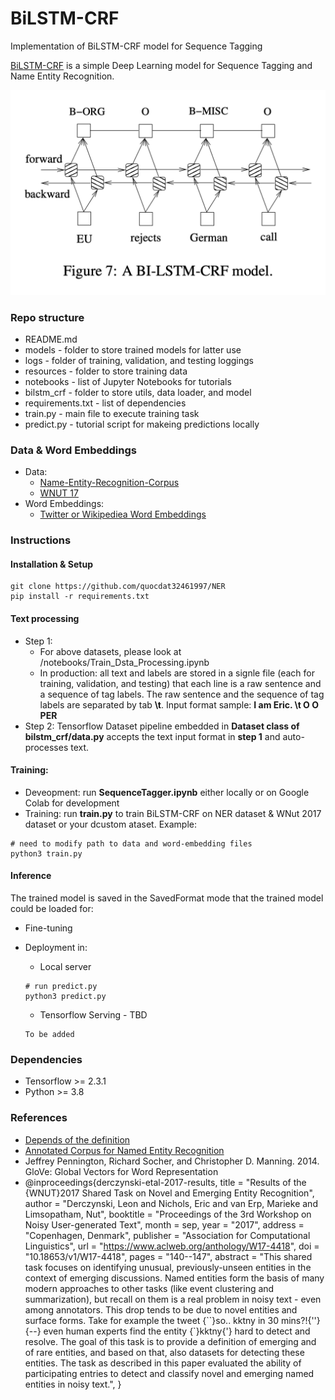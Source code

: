 # BiLSTM-CRF
Implementation of BiLSTM-CRF model for Sequence Tagging

[BiLSTM-CRF](https://arxiv.org/pdf/1508.01991v1.pdf) is a simple Deep Learning model for Sequence Tagging and Name Entity Recognition.

![BiLSTM-CRF Network](./resources/bilstm-crf-network.png)

### Repo structure
* README.md
* models - folder to store trained models for latter use
* logs - folder of training, validation, and testing loggings
* resources - folder to store training data
* notebooks - list of Jupyter Notebooks for tutorials
* bilstm_crf - folder to store utils, data loader, and model
* requirements.txt - list of dependencies
* train.py - main file to execute training task
* predict.py - tutorial script for makeing predictions locally

### Data & Word Embeddings
*  Data:
	* [Name-Entity-Recognition-Corpus](https://www.kaggle.com/abhinavwalia95/entity-annotated-corpus)
	* [WNUT 17](https://huggingface.co/datasets/wnut_17)
* Word Embeddings:
	* [Twitter or Wikipediea Word Embeddings](https://nlp.stanford.edu/projects/glove/)

### Instructions
#### Installation & Setup
```
git clone https://github.com/quocdat32461997/NER
pip install -r requirements.txt
```

#### Text processing
* Step 1:
	* For above datasets, please look at /notebooks/Train_Dsta_Processing.ipynb
	* In production: all text and labels are stored in a signle file (each for training, validation, and testing) that each line is a raw sentence and a sequence of tag labels. The raw sentence and the sequence of tag labels are separated by tab **\t**. Input format sample: **I am Eric. \t O O PER**
* Step 2: Tensorflow Dataset pipeline embedded in **Dataset class of bilstm_crf/data.py** accepts the text input format in **step 1** and auto-processes text.

#### Training:
- Deveopment: run **SequenceTagger.ipynb** either locally or on Google Colab for development
- Training: run **train.py** to train BiLSTM-CRF on NER dataset & WNut 2017 dataset or your dcustom ataset. Example:
```
# need to modify path to data and word-embedding files
python3 train.py
```

#### Inference
The trained model is saved in the SavedFormat mode that the trained model could be loaded for:
* Fine-tuning
* Deployment in:
	* Local server
	```
	# run predict.py
	python3 predict.py
	```
	
	* Tensorflow Serving - TBD	
	```
	To be added
	```
### Dependencies
* Tensorflow >= 2.3.1
* Python >= 3.8

### References
* [Depends of the definition](https://www.depends-on-the-definition.com/sequence-tagging-lstm-crf/)
* [Annotated Corpus for Named Entity Recognition](https://www.kaggle.com/abhinavwalia95/entity-annotated-corpus)
* Jeffrey Pennington, Richard Socher, and Christopher D. Manning. 2014. GloVe: Global Vectors for Word Representation
* @inproceedings{derczynski-etal-2017-results,
    title = "Results of the {WNUT}2017 Shared Task on Novel and Emerging Entity Recognition",
    author = "Derczynski, Leon  and
      Nichols, Eric  and
      van Erp, Marieke  and
      Limsopatham, Nut",
    booktitle = "Proceedings of the 3rd Workshop on Noisy User-generated Text",
    month = sep,
    year = "2017",
    address = "Copenhagen, Denmark",
    publisher = "Association for Computational Linguistics",
    url = "https://www.aclweb.org/anthology/W17-4418",
    doi = "10.18653/v1/W17-4418",
    pages = "140--147",
    abstract = "This shared task focuses on identifying unusual, previously-unseen entities in the context of emerging discussions.
                Named entities form the basis of many modern approaches to other tasks (like event clustering and summarization),
                but recall on them is a real problem in noisy text - even among annotators.
                This drop tends to be due to novel entities and surface forms.
                Take for example the tweet {``}so.. kktny in 30 mins?!{''} {--} even human experts find the entity {`}kktny{'}
                hard to detect and resolve. The goal of this task is to provide a definition of emerging and of rare entities,
                and based on that, also datasets for detecting these entities. The task as described in this paper evaluated the
                ability of participating entries to detect and classify novel and emerging named entities in noisy text.",
}
